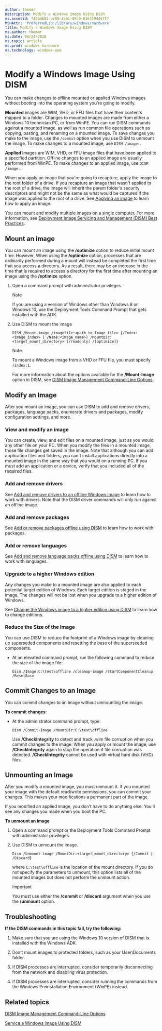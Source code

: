 ```yaml
---
author: themar
Description: Modify a Windows Image Using DISM
ms.assetid: f48b4681-bc59-4eb1-89c9-0163594467f7
MSHAttr: 'PreferredLib:/library/windows/hardware'
title: Modify a Windows Image Using DISM
ms.author: themar
ms.date: 04/24/2018
ms.topic: article
ms.prod: windows-hardware
ms.technology: windows-oem
---
```

 
# Modify a Windows Image Using DISM

You can make changes to offline mounted or applied Windows images without booting into the operating system you're going to modify.

**Mounted** images are WIM, VHD, or FFU files that have their contents mapped to a folder. Changes to mounted images are made from either a Windows 10 technician PC, or from WinPE. You can run DISM commands against a mounted image, as well as run common file operations such as copying, pasting, and renaming on a mounted image. To save changes you make to the image, use the `/commit` option when you use DISM to unmount the image. To make changes to a mounted image, use `DISM /image:`.

**Applied** images are WIM, VHD, or FFU image files that have been applied to a specified partition. Offline changes to an applied image are usually performed from WinPE. To make changes to an applied image, use `DISM /image:`.

When you apply an image that you're going to recapture, apply the image to the root folder of a drive. If you recapture an image that wasn't applied to the root of a drive, the image will inherit the parent folder's security descriptors and might not be the same as what would be captured if the image was applied to the root of a drive.  See [Applying an image](https://docs.microsoft.com/windows-hardware/manufacture/desktop/capture-and-apply-windows-system-and-recovery-partitions#span-idapplyingtheimagespanspan-idapplyingtheimagespanspan-idapplyingtheimagespanapplying-the-image) to learn how to apply an image.

You can mount and modify multiple images on a single computer. For more information, see [Deployment Image Servicing and Management (DISM) Best Practices](deployment-image-servicing-and-management--dism--best-practices.md).

## <span id="Mounting_an_Image"></span><span id="mounting_an_image"></span><span id="MOUNTING_AN_IMAGE"></span>Mount an image

You can mount an image using the **/optimize** option to reduce initial mount time. However, When using the **/optimize** option, processes that are ordinarily performed during a mount will instead be completed the first time that you access a directory. As a result, there may be an increase in the time that is required to access a directory for the first time after mounting an image using the **/optimize** option.

1.  Open a command prompt with administrator privileges. 

    > [!Note]
    > If you are using a version of Windows other than Windows 8 or Windows 10, use the Deployment Tools Command Prompt that gets installed with the ADK.

2.  Use DISM to mount the image

    ```
    DISM /Mount-image /imagefile:<path_to_Image_file> {/Index:<image_index> | /Name:<image_name>} /MountDir:<target_mount_directory> [/readonly] /[optimize]}
    ```

    > [!Note]
    > To mount a Windows image from a VHD or FFU file, you must specify `/index:1`.

    For more information about the options available for the **/Mount-Image** option in DISM, see [DISM Image Management Command-Line Options](dism-image-management-command-line-options-s14.md).

## <span id="Modifying_an_Image"></span><span id="modifying_an_image"></span><span id="MODIFYING_AN_IMAGE"></span>Modify an Image

After you mount an image, you can use DISM to add and remove drivers, packages, language packs, enumerate drivers and packages, modify configuration settings, and more. 

### View and modify an image

You can create, view, and edit files on a mounted image, just as you would any other file on your PC. When you modify the files in a mounted image, those file changes get saved in the image. Note that although you can add application files and folders, you can't install applications directly into a mounted image in the same way that you would on a running PC. If you must add an application or a device, verify that you included all of the required files. 

### Add and remove drivers

See [Add and remove drivers to an offline Windows image](add-and-remove-drivers-to-an-offline-windows-image.md) to learn how to work with drivers. Note that the DISM driver commands will only run against an offline image.

### Add and remove packages

See [Add or remove packages offline using DISM](add-or-remove-packages-offline-using-dism.md) to learn how to work with packages.

### Add or remove languages

See [Add and remove language packs offline using DISM](add-and-remove-language-packs-offline-using-dism.md) to learn how to work with languages.

### <span id="Step_4__Upgrade_to_a_Higher_Edition_of_Windows"></span><span id="step_4__upgrade_to_a_higher_edition_of_windows"></span><span id="STEP_4__UPGRADE_TO_A_HIGHER_EDITION_OF_WINDOWS"></span>Upgrade to a higher Windows edition

Any changes you make to a mounted image are also applied to each potential target edition of Windows. Each target edition is staged in the image. The changes will not be lost when you upgrade to a higher edition of Windows. 

See [Change the Windows image to a higher edition using DISM](change-the-windows-image-to-a-higher-edition-using-dism.md) to learn how to change editions.

### <span id="Step_5__Reduce_the_Size_of_the_Image"></span><span id="step_5__reduce_the_size_of_the_image"></span><span id="STEP_5__REDUCE_THE_SIZE_OF_THE_IMAGE"></span>Reduce the Size of the Image

You can use DISM to reduce the footprint of a Windows image by cleaning up superseded components and resetting the base of the superseeded components.

-   At an elevated command prompt, run the following command to reduce the size of the image file:

    ```
    Dism /Image:C:\test\offline /cleanup-image /StartComponentCleanup /ResetBase 
    ```

## <span id="Committing_Changes_to_an_Image"></span><span id="committing_changes_to_an_image"></span><span id="COMMITTING_CHANGES_TO_AN_IMAGE"></span>Commit Changes to an Image

You can commit changes to an image without unmounting the image.

**To commit changes:**

-   At the administrator command prompt, type:

    ```
    Dism /Commit-Image /MountDir:C:\test\offline
    ```

    Use **/CheckIntegrity** to detect and track .wim file corruption when you commit changes to the image. When you apply or mount the image, use **/CheckIntegrity** again to stop the operation if file corruption was detected. **/CheckIntegrity** cannot be used with virtual hard disk (VHD) files.

## <span id="Unmounting_an_Image"></span><span id="unmounting_an_image"></span><span id="UNMOUNTING_AN_IMAGE"></span>Unmounting an Image


After you modify a mounted image, you must unmount it. If you mounted your image with the default read/write permissions, you can commit your changes. This makes your modifications a permanent part of the image.

If you modified an applied image, you don't have to do anything else. You'll see any changes you made when you boot the PC.

**To unmount an image**

1.  Open a command prompt or the Deployment Tools Command Prompt with administrator privileges.


2.  Use DISM to unmount the image.

    ```
    Dism /Unmount-image /MountDir:<target_mount_directory> {/Commit | /Discard}
    ```

    where `C:\test\offline` is the location of the mount directory. If you do not specify the parameters to unmount, this option lists all of the mounted images but does not perform the unmount action.

    > [!important]
    > You must use either the **/commit** or **/discard** argument when you use the **/unmount** option.

## <span id="Troubleshooting"></span><span id="troubleshooting"></span><span id="TROUBLESHOOTING"></span>Troubleshooting


**If the DISM commands in this topic fail, try the following:**

1.  Make sure that you are using the Windows 10 version of DISM that is installed with the Windows ADK.

2.  Don’t mount images to protected folders, such as your User\\Documents folder.

3.  If DISM processes are interrupted, consider temporarily disconnecting from the network and disabling virus protection.

4.  If DISM processes are interrupted, consider running the commands from the Windows Preinstallation Environment (WinPE) instead.

## <span id="related_topics"></span>Related topics


[DISM Image Management Command-Line Options](dism-image-management-command-line-options-s14.md)

[Service a Windows Image Using DISM](service-a-windows-image-using-dism.md)

 

 







